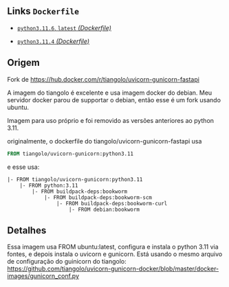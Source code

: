 
## Links `Dockerfile`

* [`python3.11.6`, `latest` _(Dockerfile)_](https://github.com/glacsius/uvicorn-gunicorn-fastapi-docker-ubuntu/blob/master/docker-images/python3.11.6.dockerfile)

* [`python3.11.4` _(Dockerfile)_](https://github.com/glacsius/uvicorn-gunicorn-fastapi-docker-ubuntu/blob/master/docker-images/python3.11.4.dockerfile)



## Origem
Fork de https://hub.docker.com/r/tiangolo/uvicorn-gunicorn-fastapi

A imagem do tiangolo é excelente e usa imagem docker do debian. Meu servidor docker parou de supportar o debian, então esse é um fork usando ubuntu.

Imagem para uso próprio e foi removido as versões anteriores ao python 3.11.

originalmente, o dockerfile do tiangolo/uvicorn-gunicorn-fastapi usa 

```dockerfile
FROM tiangolo/uvicorn-gunicorn:python3.11
```

e esse usa:
 

    |- FROM tiangolo/uvicorn-gunicorn:python3.11
        |- FROM python:3.11
            |- FROM buildpack-deps:bookworm
                |- FROM buildpack-deps:bookworm-scm
                    |- FROM buildpack-deps:bookworm-curl
                        |- FROM debian:bookworm


## Detalhes
Essa imagem usa FROM ubuntu:latest, configura e instala o python 3.11 via fontes, e depois instala o uvicorn e gunicorn.
Está usando o mesmo arquivo de configuração do guinicorn do tiangolo: https://github.com/tiangolo/uvicorn-gunicorn-docker/blob/master/docker-images/gunicorn_conf.py


